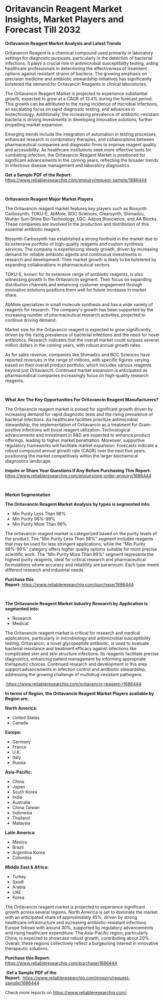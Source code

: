 <p><h1>Oritavancin Reagent Market Insights, Market Players and Forecast Till 2032</h1></p><p><strong>Oritavancin Reagent Market Analysis and Latest Trends</strong></p>
<p><p>Oritavancin Reagent is a chemical compound used primarily in laboratory settings for diagnostic purposes, particularly in the detection of bacterial infections. It plays a crucial role in antimicrobial susceptibility testing, aiding healthcare professionals in determining the effectiveness of treatment options against resistant strains of bacteria. The growing emphasis on precision medicine and antibiotic stewardship initiatives has significantly bolstered the demand for Oritavancin Reagents in clinical laboratories.</p><p>The Oritavancin Reagent Market is projected to experience substantial growth, expected to grow at a CAGR of 13.4% during the forecast period. This growth can be attributed to the rising incidence of microbial infections, an escalating focus on rapid diagnostic testing, and advances in biotechnology. Additionally, the increasing prevalence of antibiotic-resistant bacteria is driving investments in developing innovative solutions, further propelling market expansion.</p><p>Emerging trends include the integration of automation in testing processes, enhanced research in combinatory therapies, and collaborations between pharmaceutical companies and diagnostic firms to improve reagent quality and accessibility. As healthcare institutions seek more effective tools for combating infection, the Oritavancin Reagent Market is positioned for significant advancements in the coming years, reflecting the broader trends in infectious disease management and laboratory diagnostics.</p></p>
<p><strong>Get a Sample PDF of the Report:&nbsp;</strong> <a href="https://www.reliableresearchiq.com/enquiry/request-sample/1686444?utm_campaign=3275&utm_medium=2&utm_source=Github&utm_content=ia&utm_term=26032025&utm_id=oritavancin-reagent">https://www.reliableresearchiq.com/enquiry/request-sample/1686444</a></p>
<p>&nbsp;</p>
<p><strong>Oritavancin Reagent Major Market Players</strong></p>
<p><p>The Oritavancin reagent market features key players such as Biosynth Carbosynth, TOKU-E, AbMole, BOC Sciences, Clearsynth, Shimadzu, Wuhan Sun-Shine Bio-Technology, LGC, Adooq Bioscience, and AA Blocks. These companies are involved in the production and distribution of this essential antibiotic reagent.</p><p>Biosynth Carbosynth has established a strong foothold in the market due to its extensive portfolio of high-quality reagents and custom synthesis services. The company is experiencing steady growth, driven by increasing demand for reliable antibiotic agents and continuous investments in research and development. Their market growth is likely to be bolstered by expanding collaborations in pharmaceutical sectors.</p><p>TOKU-E, known for its extensive range of antibiotic reagents, is also witnessing growth in the Oritavancin segment. Their focus on expanding distribution channels and enhancing customer engagement through innovative solutions positions them well for future increases in market share.</p><p>AbMole specializes in small molecule synthesis and has a wide variety of reagents for research. The company's growth has been supported by the increasing number of pharmaceutical research activities, projected to continue driving demand.</p><p>Market size for the Oritavancin reagent is expected to grow significantly, driven by the rising prevalence of bacterial infections and the need for novel antibiotics. Research indicates that the overall market could surpass several million dollars in the coming years, with robust annual growth rates.</p><p>As for sales revenue, companies like Shimadzu and BOC Sciences have reported revenues in the range of millions, with specific figures varying based on their overall product portfolio, which includes various reagents beyond just Oritavancin. Continued market expansion is anticipated as pharmaceutical companies increasingly focus on high-quality research reagents.</p></p>
<p>&nbsp;</p>
<p><strong>What Are The Key Opportunities For Oritavancin Reagent Manufacturers?</strong></p>
<p><p>The Oritavancin reagent market is poised for significant growth driven by increasing demand for rapid diagnostic tests and the rising prevalence of bacterial infections. As healthcare facilities prioritize antimicrobial stewardship, the implementation of Oritavancin as a treatment for Gram-positive infections will boost reagent utilization. Technological advancements and investment in R&D are expected to enhance product offerings, leading to higher market penetration. Moreover, supportive regulatory frameworks will facilitate market expansion. Forecasts indicate a robust compound annual growth rate (CAGR) over the next five years, positioning the market competitively within the larger biochemical diagnostics landscape.</p></p>
<p><strong>Inquire or Share Your Questions If Any Before Purchasing This Report:</strong> <a href="https://www.reliableresearchiq.com/enquiry/pre-order-enquiry/1686444?utm_campaign=3275&utm_medium=2&utm_source=Github&utm_content=ia&utm_term=26032025&utm_id=oritavancin-reagent">https://www.reliableresearchiq.com/enquiry/pre-order-enquiry/1686444</a></p>
<p>&nbsp;</p>
<p><strong>Market Segmentation</strong></p>
<p><strong>The Oritavancin Reagent Market Analysis by types is segmented into:</strong></p>
<p><ul><li>Min Purity Less Than 98%</li><li>Min Purity 98%-99%</li><li>Min Purity More Than 99%</li></ul></p>
<p><p>The oritavancin reagent market is categorized based on the purity levels of the product. The "Min Purity Less Than 98%" segment includes reagents that may be used for less stringent applications, while the "Min Purity 98%-99%" category offers higher quality options suitable for more precise scientific work. The "Min Purity More Than 99%" segment represents the highest purity reagents, ideal for critical research and pharmaceutical formulations where accuracy and reliability are paramount. Each type meets different research and industrial needs.</p></p>
<p><strong>Purchase this Report:&nbsp;</strong><a href="https://www.reliableresearchiq.com/purchase/1686444?utm_campaign=3275&utm_medium=2&utm_source=Github&utm_content=ia&utm_term=26032025&utm_id=oritavancin-reagent">https://www.reliableresearchiq.com/purchase/1686444</a></p>
<p>&nbsp;</p>
<p><strong>The Oritavancin Reagent Market Industry Research by Application is segmented into:</strong></p>
<p><ul><li>Research</li><li>Medical</li></ul></p>
<p><p>The Oritavancin reagent market is critical for research and medical applications, particularly in microbiology and antimicrobial susceptibility testing. Oritavancin, a novel glycopeptide antibiotic, is used to evaluate bacterial resistance and treatment efficacy against infections like complicated skin and skin structure infections. Its reagents facilitate precise diagnostics, enhancing patient management by informing appropriate therapeutic choices. Continued research and development in this area support advancements in infection control and antibiotic stewardship, addressing the growing challenge of multidrug-resistant pathogens.</p></p>
<p><a href="https://www.reliableresearchiq.com/oritavancin-reagent-r1686444?utm_campaign=3275&utm_medium=2&utm_source=Github&utm_content=ia&utm_term=26032025&utm_id=oritavancin-reagent">&nbsp;https://www.reliableresearchiq.com/oritavancin-reagent-r1686444</a></p>
<p><strong>In terms of Region, the Oritavancin Reagent Market Players available by Region are:</strong></p>
<p>
    <p> <strong> North America: </strong>
        <ul>
            <li>United States</li>
            <li>Canada</li>
        </ul>
        </p> 
    <p> <strong> Europe: </strong>
        <ul>
            <li>Germany</li>
            <li>France</li>
            <li>U.K.</li>
            <li>Italy</li>
            <li>Russia</li>
        </ul>
        </p> 
    <p> <strong> Asia-Pacific: </strong>
        <ul>
            <li>China</li>
            <li>Japan</li>
            <li>South Korea</li>
            <li>India</li>
            <li>Australia</li>
            <li>China Taiwan</li>
            <li>Indonesia</li>
            <li>Thailand</li>
            <li>Malaysia</li>
        </ul>
        </p> 
    <p> <strong> Latin America: </strong>
        <ul>
            <li>Mexico</li>
            <li>Brazil</li>
            <li>Argentina Korea</li>
            <li>Colombia</li>
        </ul>
        </p> 
    <p> <strong> Middle East & Africa: </strong>
        <ul>
            <li>Turkey</li>
            <li>Saudi</li>
            <li>Arabia</li>
            <li>UAE</li>
            <li>Korea</li>
        </ul>
    </p>
    </p>
<p><p>The Oritavancin reagent market is projected to experience significant growth across several regions. North America is set to dominate the market with an anticipated share of approximately 45%, driven by strong healthcare infrastructure and increasing antibiotic-resistant infections. Europe follows with around 30%, supported by regulatory advancements and rising healthcare expenditure. The Asia-Pacific region, particularly China, is expected to showcase robust growth, contributing about 20%. Overall, these regions collectively reflect a burgeoning interest in innovative therapeutic solutions.</p></p>
<p><strong>Purchase this Report: </strong><a href="https://www.reliableresearchiq.com/purchase/1686444?utm_campaign=3275&utm_medium=2&utm_source=Github&utm_content=ia&utm_term=26032025&utm_id=oritavancin-reagent">https://www.reliableresearchiq.com/purchase/1686444</a></p>
<p>&nbsp;<strong>Get a Sample PDF of the Report:&nbsp;&nbsp;</strong><a href="https://www.reliableresearchiq.com/enquiry/request-sample/1686444?utm_campaign=3275&utm_medium=2&utm_source=Github&utm_content=ia&utm_term=26032025&utm_id=oritavancin-reagent">https://www.reliableresearchiq.com/enquiry/request-sample/1686444</a></p>
<p><strong></strong></p>
<p>Check more reports on <a href="https://www.reliableresearchiq.com/?utm_campaign=3275&utm_medium=2&utm_source=Github&utm_content=ia&utm_term=26032025&utm_id=oritavancin-reagent">https://www.reliableresearchiq.com/</a></p>